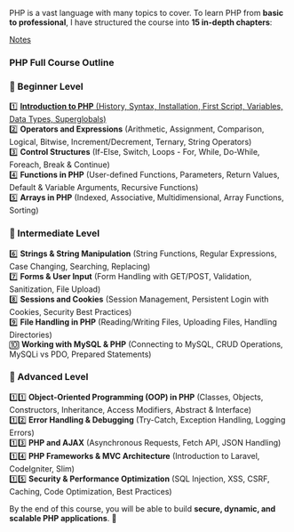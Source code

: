 PHP is a vast language with many topics to cover. To learn PHP from **basic to professional**, I have structured the course into **15 in-depth chapters**:

[Notes](https://musarafhossain.github.io/PHP-Notes/)

### **PHP Full Course Outline**  

### **🔹 Beginner Level**
1️⃣ [**Introduction to PHP** (History, Syntax, Installation, First Script, Variables, Data Types, Superglobals)](https://musarafhossain.github.io/PHP-Notes/1_Introduction%20to%20PHP/)  
2️⃣ **Operators and Expressions** (Arithmetic, Assignment, Comparison, Logical, Bitwise, Increment/Decrement, Ternary, String Operators)  
3️⃣ **Control Structures** (If-Else, Switch, Loops - For, While, Do-While, Foreach, Break & Continue)  
4️⃣ **Functions in PHP** (User-defined Functions, Parameters, Return Values, Default & Variable Arguments, Recursive Functions)  
5️⃣ **Arrays in PHP** (Indexed, Associative, Multidimensional, Array Functions, Sorting)  

### **🔹 Intermediate Level**  
6️⃣ **Strings & String Manipulation** (String Functions, Regular Expressions, Case Changing, Searching, Replacing)  
7️⃣ **Forms & User Input** (Form Handling with GET/POST, Validation, Sanitization, File Upload)  
8️⃣ **Sessions and Cookies** (Session Management, Persistent Login with Cookies, Security Best Practices)  
9️⃣ **File Handling in PHP** (Reading/Writing Files, Uploading Files, Handling Directories)  
🔟 **Working with MySQL & PHP** (Connecting to MySQL, CRUD Operations, MySQLi vs PDO, Prepared Statements)  

### **🔹 Advanced Level**  
1️⃣1️⃣ **Object-Oriented Programming (OOP) in PHP** (Classes, Objects, Constructors, Inheritance, Access Modifiers, Abstract & Interface)  
1️⃣2️⃣ **Error Handling & Debugging** (Try-Catch, Exception Handling, Logging Errors)  
1️⃣3️⃣ **PHP and AJAX** (Asynchronous Requests, Fetch API, JSON Handling)  
1️⃣4️⃣ **PHP Frameworks & MVC Architecture** (Introduction to Laravel, CodeIgniter, Slim)  
1️⃣5️⃣ **Security & Performance Optimization** (SQL Injection, XSS, CSRF, Caching, Code Optimization, Best Practices)  

By the end of this course, you will be able to build **secure, dynamic, and scalable PHP applications**. 🚀  